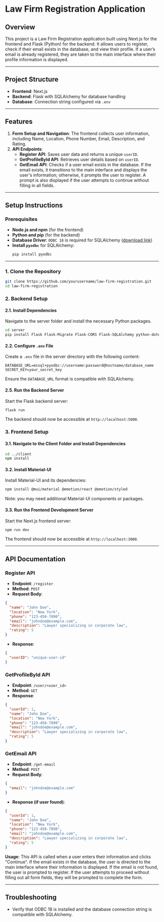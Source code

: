 # Law Firm Registration Application

## Overview
This project is a Law Firm Registration application built using Next.js for the frontend and Flask (Python) for the backend. It allows users to register, check if their email exists in the database, and view their profile. If a user’s email is already registered, they are taken to the main interface where their profile information is displayed.

---

## Project Structure
- **Frontend**: Next.js
- **Backend**: Flask with SQLAlchemy for database handling
- **Database**: Connection string configured via `.env`

---

## Features
1. **Form Setup and Navigation**: The frontend collects user information, including Name, Location, Phone Number, Email, Description, and Rating.
2. **API Endpoints**:
   - **Register API**: Saves user data and returns a unique `userID`.
   - **GetProfileById API**: Retrieves user details based on `userID`.
   - **GetEmail API**: Checks if a user email exists in the database. If the email exists, it transitions to the main interface and displays the user's information; otherwise, it prompts the user to register. A prompt is also displayed if the user attempts to continue without filling in all fields.

---

## Setup Instructions

### Prerequisites
- **Node.js and npm** (for the frontend)
- **Python and pip** (for the backend)
- **Database Driver**: `ODBC 18` is required for SQLAlchemy ([download link](https://docs.microsoft.com/en-us/sql/connect/odbc/download-odbc-driver-for-sql-server))
- **Install `pyodbc`** for SQLAlchemy:
   ```bash
   pip install pyodbc
   ```

---

### 1. Clone the Repository
```bash
git clone https://github.com/yourusername/law-firm-registration.git
cd law-firm-registration
```

### 2. Backend Setup
#### 2.1. Install Dependencies
Navigate to the server folder and install the necessary Python packages.
```bash
cd server
pip install Flask Flask-Migrate Flask-CORS Flask-SQLAlchemy python-dotenv pyodbc
```

#### 2.2. Configure `.env` File
Create a `.env` file in the server directory with the following content:
```
DATABASE_URL=mssql+pyodbc://username:password@hostname/database_name
SECRET_KEY=your_secret_key
```
Ensure the `DATABASE_URL` format is compatible with SQLAlchemy.

#### 2.5. Run the Backend Server
Start the Flask backend server:
```bash
flask run
```
The backend should now be accessible at `http://localhost:5000`.

### 3. Frontend Setup
#### 3.1. Navigate to the Client Folder and Install Dependencies
```bash
cd ../client
npm install
```

#### 3.2. Install Material-UI
Install Material-UI and its dependencies:
```bash
npm install @mui/material @emotion/react @emotion/styled
```
Note: you may need additional Material-UI components or packages.

#### 3.3. Run the Frontend Development Server
Start the Next.js frontend server:
```bash
npm run dev
```
The frontend should now be accessible at `http://localhost:3000`.

---

## API Documentation

### Register API
- **Endpoint**: `/register`
- **Method**: `POST`
- **Request Body**:
```json
{
  "name": "John Doe",
  "location": "New York",
  "phone": "123-456-7890",
  "email": "johndoe@example.com",
  "description": "Lawyer specializing in corporate law",
  "rating": 5
}
```
- **Response**:
```json
{
  "userID": "unique-user-id"
}
```

### GetProfileById API
- **Endpoint**: `/user/<user_id>`
- **Method**: `GET`
- **Response**:
```json
{
  "userId": 1,
  "name": "John Doe",
  "location": "New York",
  "phone": "123-456-7890",
  "email": "johndoe@example.com",
  "description": "Lawyer specializing in corporate law",
  "rating": 5
}
```

### GetEmail API
- **Endpoint**: `/get-email`
- **Method**: `POST`
- **Request Body**:
```json
{
  "email": "johndoe@example.com"
}
```
- **Response (if user found)**:
```json
{
  "userId": 1,
  "name": "John Doe",
  "location": "New York",
  "phone": "123-456-7890",
  "email": "johndoe@example.com",
  "description": "Lawyer specializing in corporate law",
  "rating": 5
}
```
**Usage**: This API is called when a user enters their information and clicks "Continue". If the email exists in the database, the user is directed to the main interface where their information is displayed. If the email is not found, the user is prompted to register. If the user attempts to proceed without filling out all form fields, they will be prompted to complete the form.

---

## Troubleshooting
- Verify that ODBC 18 is installed and the database connection string is compatible with SQLAlchemy.
